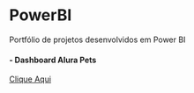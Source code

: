 # PowerBI
Portfólio de projetos desenvolvidos em Power BI

<h4> - Dashboard Alura Pets </h4> <a href="https://app.powerbi.com/view?r=eyJrIjoiZGI0YjFmNmEtMmVkMi00YzgxLTkzNTUtOTgwOTBhZjlmNzQwIiwidCI6ImI2Njc3YTU2LTQ5NTUtNGRmMy1iMDRjLThlYTQyMTU4NmUyYiJ9"> Clique Aqui </a>

